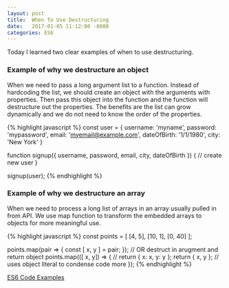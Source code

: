 ```yaml
---
layout: post
title:  When To Use Destructuring
date:   2017-01-05 11:12:00 -0800
categories: ES6
---
```


Today I learned two clear examples of when to use destructuring.

### Example of why we destructure an object

When we need to pass a long argument list to a function. Instead of hardcoding the list, we should create an object with the arguments with properties. Then pass this object into the function and the function will destructure out the properties. The benefits are the list can grow dynamically and we do not need to know the order of the properties.

{% highlight javascript %}
const user = {
  username: 'myname',
  password: 'mypassword',
  email: 'myemail@example.com',
  dateOfBirth: '1/1/1980',
  city: 'New York'
}

function signup({ username, password, email, city, dateOfBirth }) {
  // create new user
}

signup(user);
{% endhighlight %}



### Example of why we destructure an array

When we need to process a long list of arrays in an array usually pulled in from API. We use map function to transform the embedded arrays to objects for more meaningful use.

{% highlight javascript %}
const points = [
  [4, 5],
  [10, 1],
  [0, 40]
];

points.map(pair => {
  const [ x, y ] = pair;
});
// OR destruct in arugment and return object
points.map(([ x, y]) => {
  // return { x: x, y: y };
  return { x, y }; // uses object literal to condense code more
});
{% endhighlight %}


[ES6 Code Examples](https://github.com/yenly/es6_javascript/blob/master/destructuring.js)
